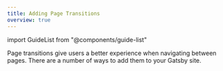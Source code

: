 ```yaml
---
title: Adding Page Transitions
overview: true
---
```


import GuideList from "@components/guide-list"

Page transitions give users a better experience when navigating between pages. There are a number of ways to add them to your Gatsby site.

<GuideList slug={props.slug} />
